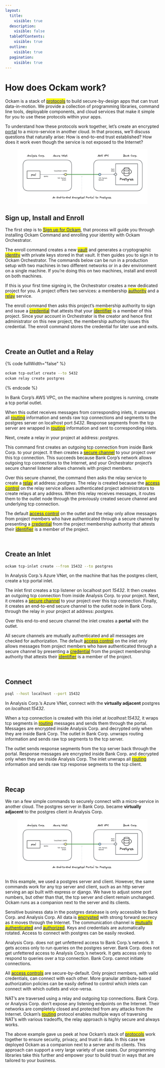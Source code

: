 ```yaml
---
layout:
  title:
    visible: true
  description:
    visible: false
  tableOfContents:
    visible: true
  outline:
    visible: true
  pagination:
    visible: true
---
```


# How does Ockam work?

Ockam is a stack of [<mark style="color:blue;">protocols</mark>](reference/protocols/) to build secure-by-design apps that can trust data-in-motion. We provide a collection of programming libraries, command line tools, deployable components, and cloud services that make it simple for you to use these protocols within your apps.

To understand how these protocols work together, let’s create an encrypted [portal](./#portals) to a micro-service in another cloud. In that process, we’ll discuss questions that naturally arise: How is end-to-end trust established? How does it work even though the service is not exposed to the Internet?

<figure><img src=".gitbook/assets/postgres.png" alt=""><figcaption></figcaption></figure>

## Sign up, Install and Enroll

The first step is to [<mark style="color:blue;">Sign up for Ockam</mark>](https://www.ockam.io/download), that process will guide you through installing Ockam Command and enrolling your identity with Ockam Orchestrator.

The enroll command creates a new [<mark style="color:blue;">vault</mark>](reference/protocols/keys.md) and generates a cryptographic [<mark style="color:blue;">identity</mark>](reference/protocols/identities.md) with private keys stored in that vault. It then guides you to sign in to Ockam Orchestrator. The commands below can be run in a production setup with two machines in two different networks or in a dev environment on a single machine. If you’re doing this on two machines, install and enroll on both machines.

If this is your first time signing in, the Orchestrator creates a new dedicated project for you. A project offers two services: a membership [<mark style="color:blue;">authority</mark>](reference/protocols/identities.md#credentials) and a [<mark style="color:blue;">relay</mark>](reference/protocols/routing.md#relay) service.

The enroll command then asks this project’s membership authority to sign and issue a [<mark style="color:blue;">credential</mark>](reference/protocols/identities.md#credentials) that attests that your [<mark style="color:blue;">identifier</mark>](reference/protocols/identities.md#identities) is a member of this project. Since your account in Orchestrator is the creator and hence first administrator on this new project, the membership authority issues this credential. The enroll command stores the credential for later use and exits.

<div data-full-width="true">

<figure><img src=".gitbook/assets/Screenshot 2024-02-06 at 11.15.36 AM.png" alt=""><figcaption></figcaption></figure>

</div>

## Create an Outlet and a Relay

{% code fullWidth="false" %}
```sh
ockam tcp-outlet create --to 5432
ockam relay create postgres
```
{% endcode %}

In Bank Corp’s AWS VPC, on the machine where postgres is running, create a tcp portal outlet.&#x20;

When this outlet receives messages from corresponding inlets, it unwraps all [<mark style="color:blue;">routing</mark>](reference/protocols/routing.md) information and sends raw tcp connections and segments to the postgres server on localhost port _5432_. Response segments from the tcp server are wrapped in [<mark style="color:blue;">routing</mark>](reference/protocols/routing.md) information and sent to corresponding inlets.

Next, create a relay in your project at address: _postgres_.

This command first creates an outgoing tcp connection from inside Bank Corp. to your project. It then creates a [<mark style="color:blue;">secure channel</mark>](reference/protocols/secure-channels.md) to your project over this tcp connection. This succeeds because Bank Corp’s network allows outgoing tcp connections to the Internet, and your Orchestrator project’s secure channel listener allows channels with project members.

Over this secure channel, the command then asks the relay service to create a [<mark style="color:blue;">relay</mark>](reference/protocols/routing.md#relay) at address: _postgres_. The relay is created because the [<mark style="color:blue;">access control</mark>](reference/protocols/access-controls.md) on the relay service allows authenticated project administrators to create relays at any address. When this relay receives messages, it routes them to the outlet node through the previously created secure channel and underlying tcp connection.

The default [<mark style="color:blue;">access control</mark>](reference/protocols/access-controls.md) on the outlet and the relay only allow messages from project members who have authenticated through a secure channel by presenting a [<mark style="color:blue;">credential</mark>](reference/protocols/identities.md#credentials) from the project membership authority that attests their [<mark style="color:blue;">identifier</mark>](reference/protocols/identities.md#identities) is a member of the project.

<div data-full-width="true">

<figure><img src=".gitbook/assets/Screenshot 2024-02-06 at 11.16.06 AM.png" alt=""><figcaption></figcaption></figure>

</div>

## Create an Inlet

```sh
ockam tcp-inlet create --from 15432 --to postgres
```

In Analysis Corp.’s Azure VNet, on the machine that has the postgres client, create a tcp portal inlet.

The inlet first creates a tcp listener on localhost port _15432_. It then creates an outgoing tcp connection from inside Analysis Corp. to your project. Next, it creates a [<mark style="color:blue;">secure channel</mark>](reference/protocols/secure-channels.md) to your project over this tcp connection. Finally, it creates an end-to-end secure channel to the outlet node in Bank Corp. through the relay in your project at address: _postgres._

Over this end-to-end secure channel the inlet creates a **portal** with the outlet.

All secure channels are mutually authenticated and all messages are checked for authorization. The default [<mark style="color:blue;">access control</mark>](reference/protocols/access-controls.md) on the inlet only allows messages from project members who have authenticated through a secure channel by presenting a [<mark style="color:blue;">credential</mark>](reference/protocols/identities.md#credentials) from the project membership authority that attests their [<mark style="color:blue;">identifier</mark>](reference/protocols/identities.md#identities) is a member of the project.

<div data-full-width="true">

<figure><img src=".gitbook/assets/Screenshot 2024-02-06 at 11.16.33 AM.png" alt=""><figcaption></figcaption></figure>

</div>

## Connect

```bash
psql --host localhost --port 15432
```

In Analysis Corp.’s Azure VNet, connect with the **virtually adjacent** postgres on _localhost:15432_.

When a tcp connection is created with this inlet at _localhost:15432,_ it wraps tcp segments in [<mark style="color:blue;">routing</mark>](reference/protocols/routing.md) messages and sends them through the portal. Messages are encrypted inside Analysis Corp. and decrypted only when they are inside Bank Corp. The outlet in Bank Corp. unwraps routing information and sends raw tcp segments to the tcp server.

The outlet sends response segments from the tcp server back through the portal. Response messages are encrypted inside Bank Corp. and decrypted only when they are inside Analysis Corp. The inlet unwraps all [<mark style="color:blue;">routing</mark>](reference/protocols/routing.md) information and sends raw tcp response segments to the tcp client.

<div data-full-width="true">

<figure><img src=".gitbook/assets/Screenshot 2024-02-06 at 11.32.24 AM.png" alt=""><figcaption></figcaption></figure>

</div>

## Recap

We ran a few simple commands to securely connect with a micro-service in another cloud. The postgres server in Bank Corp. became **virtually adjacent** to the postgres client in Analysis Corp.

<figure><img src=".gitbook/assets/postgres.png" alt=""><figcaption></figcaption></figure>

In this example, we used a postgres server and client. However, the same commands work for any tcp server and client, such as an http server serving an api built with express or django. We have to adjust some port numbers, but other than that, the tcp server and client remain unchanged. Ockam runs as a companion next to the server and its clients.

Sensitive business data in the postgres database is only accessible to Bank Corp. and  Analysis Corp. All data is [<mark style="color:blue;">encrypted</mark>](reference/protocols/secure-channels.md) with strong forward secrecy as it moves through the Internet. The communication channel is [<mark style="color:blue;">mutually authenticated</mark>](reference/protocols/secure-channels.md) and [<mark style="color:blue;">authorized</mark>](reference/protocols/access-controls.md). Keys and credentials are automatically rotated. Access to connect with postgres can be easily revoked.

Analysis Corp. does not get unfettered access to Bank Corp.’s network. It gets access only to run queries on the postgres server. Bank Corp. does not get unfettered access to Analysis Corp.’s network. It gets access only to respond to queries over a tcp connection. Bank Corp. cannot initiate connections.

All [<mark style="color:blue;">access controls</mark>](reference/protocols/access-controls.md) are secure-by-default. Only project members, with valid credentials, can connect with each other. More granular attribute-based authorization policies can be easily defined to control which inlets can connect with which outlets and vice-versa.

NAT’s are traversed using a relay and outgoing tcp connections. Bank Corp. or Analysis Corp. don’t expose any listening endpoints on the Internet. Their networks are completely closed and protected from any attacks from the Internet. Ockam’s [<mark style="color:blue;">routing</mark>](reference/protocols/routing.md) protocol enables multiple ways of traversing NAT’s with various tradeoffs, the relay approach is highly secure and always works.

The above example gave us peek at how Ockam’s stack of [<mark style="color:blue;">protocols</mark>](reference/protocols/) work together to ensure security, privacy, and trust in data. In this case we deployed Ockam as a companion next to a server and its clients. This approach can support a very large variety of use cases. Our programming libraries take this further and empower your to build trust in ways that are tailored to your business.
